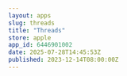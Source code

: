 ```yaml
---
layout: apps
slug: threads
title: "Threads"
store: apple
app_id: 6446901002
date: 2025-07-28T14:45:53Z
published: 2023-12-14T08:00:00Z
---
```

